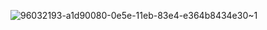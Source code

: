 ![96032193-a1d90080-0e5e-11eb-83e4-e364b8434e30~1](https://user-images.githubusercontent.com/67810399/96093744-cf5c9300-0ecc-11eb-9203-a7371c4198a0.gif)
